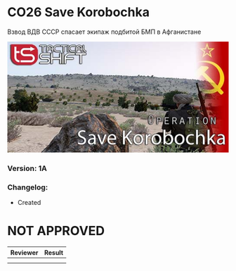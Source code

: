 ﻿# CO26 Save Korobochka
Взвод ВДВ СССР спасает экипаж подбитой БМП в Афганистане

<img src='https://github.com/rempopo/CO26_Save_Korobochka_1A.MCN_Aliabad/blob/master/overview.jpg' />	

### Version: 1A

### Changelog:
- Created

# NOT APPROVED
| Reviewer | Result |
| ------------ | ------------- |
|  |  |
|  |  |
